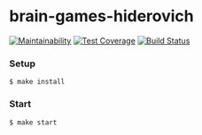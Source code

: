 brain-games-hiderovich
=========================
[![Maintainability](https://api.codeclimate.com/v1/badges/96d2662539d58d525ebc/maintainability)](https://codeclimate.com/github/TenHiderovich/backend-project-lvl1/maintainability)
[![Test Coverage](https://api.codeclimate.com/v1/badges/96d2662539d58d525ebc/test_coverage)](https://codeclimate.com/github/TenHiderovich/backend-project-lvl1/test_coverage)
[![Build Status](https://travis-ci.org/hexlet-boilerplates/nodejs-package.svg?branch=master)](https://travis-ci.org/TenHiderovich/backend-project-lvl1)


### Setup
    $ make install

### Start
    $ make start


